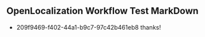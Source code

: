 ## OpenLocalization Workflow Test MarkDown
* 209f9469-f402-44a1-b9c7-97c42b461eb8 
thanks!<!--HONumber=Mar16_HO3-->
